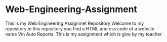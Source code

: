 # Web-Engineering-Assignment
This is my Web Engineering Assignmet Repository
Welcome to my repository in this repository you find a HTML and css code of a website name Vin Auto Reports. 
This is my assignment which is give by my teacher
